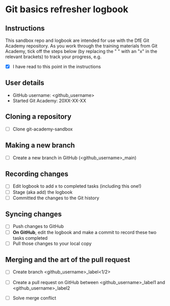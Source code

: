 # Git basics refresher logbook

## Instructions

This sandbox repo and logbook are intended for use with the DfE Git Academy repository. As you work through the training materials from Git Academy, tick off the steps below (by replacing the " " with an "x" in the relevant brackets) to track your progress, e.g. 

- [x] I have read to this point in the instructions

## User details

- GitHub username: <github_username>
- Started Git Academy: 20XX-XX-XX

## Cloning a repository

- [ ] Clone git-academy-sandbox

## Making a new branch

- [ ] Create a new branch in GitHub (<github_username>_main)

## Recording changes

- [ ] Edit logbook to add x to completed tasks (including this one!)
- [ ] Stage (aka add) the logbook
- [ ] Committed the changes to the Git history

## Syncing changes

- [ ] Push changes to GitHub
- [ ] **On GitHub**, edit the logbook and make a commit to record these two tasks completed
- [ ] Pull those changes to your local copy

## Merging and the art of the pull request

- [ ] Create branch <github_username>_label<1/2>
- [ ] Create a pull request on GitHub between <github_username>_label1 and <github_username>_label2
- [ ] Solve merge conflict

      
